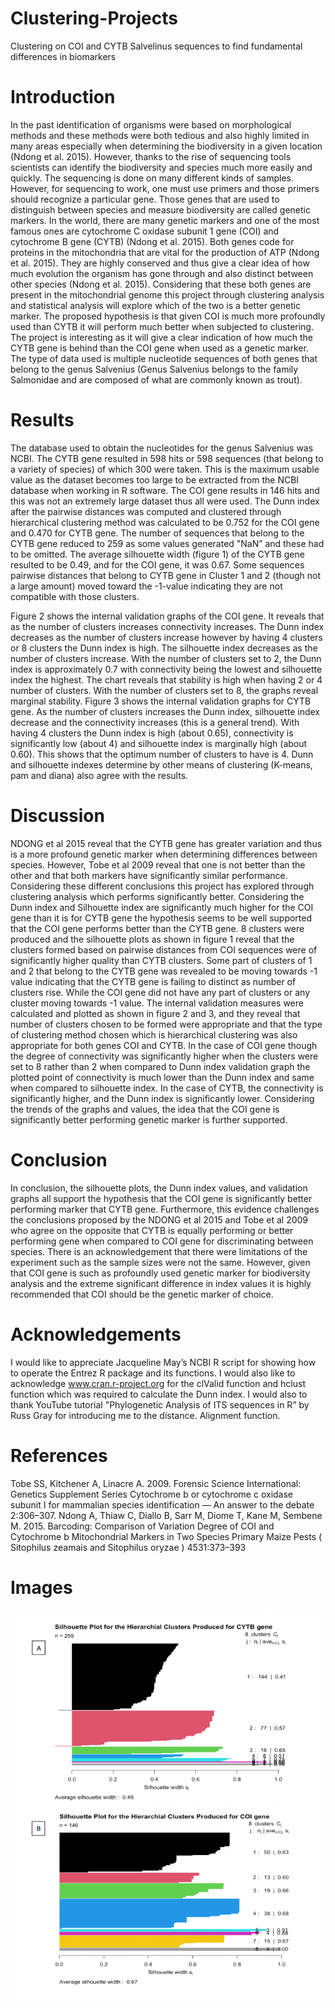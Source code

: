 # Clustering-Projects
Clustering on COI and CYTB Salvelinus sequences to find fundamental differences in biomarkers

# Introduction

In the past identification of organisms were based on morphological methods and these methods
were both tedious and also highly limited in many areas especially when determining the
biodiversity in a given location (Ndong et al. 2015). However, thanks to the rise of sequencing
tools scientists can identify the biodiversity and species much more easily and quickly. The
sequencing is done on many different kinds of samples. However, for sequencing to work, one
must use primers and those primers should recognize a particular gene. Those genes that are used
to distinguish between species and measure biodiversity are called genetic markers. In the world,
there are many genetic markers and one of the most famous ones are cytochrome C oxidase
subunit 1 gene (COI) and cytochrome B gene (CYTB) (Ndong et al. 2015).
Both genes code for proteins in the mitochondria that are vital for the production of ATP (Ndong
et al. 2015). They are highly conserved and thus give a clear idea of how much evolution the
organism has gone through and also distinct between other species (Ndong et al. 2015).
Considering that these both genes are present in the mitochondrial genome this project through
clustering analysis and statistical analysis will explore which of the two is a better genetic
marker. The proposed hypothesis is that given COI is much more profoundly used than CYTB it
will perform much better when subjected to clustering. The project is interesting as it will give a
clear indication of how much the CYTB gene is behind than the COI gene when used as a
genetic marker. The type of data used is multiple nucleotide sequences of both genes that belong
to the genus Salvenius (Genus Salvenius belongs to the family Salmonidae and are composed of
what are commonly known as trout).

# Results

The database used to obtain the nucleotides for the genus Salvenius was NCBI. The CYTB gene
resulted in 598 hits or 598 sequences (that belong to a variety of species) of which 300 were
taken. This is the maximum usable value as the dataset becomes too large to be extracted from
the NCBI database when working in R software. The COI gene results in 146 hits and this was
not an extremely large dataset thus all were used. The Dunn index after the pairwise distances
was computed and clustered through hierarchical clustering method was calculated to be 0.752
for the COI gene and 0.470 for CYTB gene. The number of sequences that belong to the CYTB
gene reduced to 259 as some values generated "NaN” and these had to be omitted. The average
silhouette width (figure 1) of the CYTB gene resulted to be 0.49, and for the COI gene, it was
0.67. Some sequences pairwise distances that belong to CYTB gene in Cluster 1 and 2 (though
not a large amount) moved toward the -1-value indicating they are not compatible with those
clusters.

Figure 2 shows the internal validation graphs of the COI gene. It reveals that as the number of
clusters increases connectivity increases. The Dunn index decreases as the number of clusters
increase however by having 4 clusters or 8 clusters the Dunn index is high. The silhouette index
decreases as the number of clusters increase. With the number of clusters set to 2, the Dunn
index is approximately 0.7 with connectivity being the lowest and silhouette index the highest.
The chart reveals that stability is high when having 2 or 4 number of clusters. With the number 
of clusters set to 8, the graphs reveal marginal stability. Figure 3 shows the internal validation
graphs for CYTB gene. As the number of clusters increases the Dunn index, silhouette index
decrease and the connectivity increases (this is a general trend). With having 4 clusters the Dunn
index is high (about 0.65), connectivity is significantly low (about 4) and silhouette index is
marginally high (about 0.60). This shows that the optimum number of clusters to have is 4. Dunn
and silhouette indexes determine by other means of clustering (K-means, pam and diana) also
agree with the results.

# Discussion

NDONG et al 2015 reveal that the CYTB gene has greater variation and thus is a more profound
genetic marker when determining differences between species. However, Tobe et al 2009 reveal
that one is not better than the other and that both markers have significantly similar performance.
Considering these different conclusions this project has explored through clustering analysis
which performs significantly better. Considering the Dunn index and Silhouette index are
significantly much higher for the COI gene than it is for CYTB gene the hypothesis seems to be
well supported that the COI gene performs better than the CYTB gene. 8 clusters were produced
and the silhouette plots as shown in figure 1 reveal that the clusters formed based on pairwise
distances from COI sequences were of significantly higher quality than CYTB clusters. Some
part of clusters of 1 and 2 that belong to the CYTB gene was revealed to be moving towards -1
value indicating that the CYTB gene is failing to distinct as number of clusters rise. While the
COI gene did not have any part of clusters or any cluster moving towards -1 value.
The internal validation measures were calculated and plotted as shown in figure 2 and 3, and
they reveal that number of clusters chosen to be formed were appropriate and that the type of
clustering method chosen which is hierarchical clustering was also appropriate for both genes
COI and CYTB. In the case of COI gene though the degree of connectivity was significantly
higher when the clusters were set to 8 rather than 2 when compared to Dunn index validation
graph the plotted point of connectivity is much lower than the Dunn index and same when
compared to silhouette index. In the case of CYTB, the connectivity is significantly higher, and
the Dunn index is significantly lower. Considering the trends of the graphs and values, the idea
that the COI gene is significantly better performing genetic marker is further supported.

# Conclusion

In conclusion, the silhouette plots, the Dunn index values, and validation graphs all support the
hypothesis that the COI gene is significantly better performing marker that CYTB gene.
Furthermore, this evidence challenges the conclusions proposed by the NDONG et al 2015 and
Tobe et al 2009 who agree on the opposite that CYTB is equally performing or better performing
gene when compared to COI gene for discriminating between species. There is an
acknowledgement that there were limitations of the experiment such as the sample sizes were not
the same. However, given that COI gene is such as profoundly used genetic marker for
biodiversity analysis and the extreme significant difference in index values it is highly
recommended that COI should be the genetic marker of choice. 

# Acknowledgements
I would like to appreciate Jacqueline May’s NCBI R script for showing how to operate the
Entrez R package and its functions. I would also like to acknowledge www.cran.r-project.org for
the clValid function and hclust function which was required to calculate the Dunn index. I would
also to thank YouTube tutorial "Phylogenetic Analysis of ITS sequences in R” by Russ Gray for
introducing me to the distance. Alignment function. 

# References
Tobe SS, Kitchener A, Linacre A. 2009. Forensic Science International: Genetics Supplement
Series Cytochrome b or cytochrome c oxidase subunit I for mammalian species identification —
An answer to the debate 2:306–307.
Ndong A, Thiaw C, Diallo B, Sarr M, Diome T, Kane M, Sembene M. 2015. Barcoding:
Comparison of Variation Degree of COI and Cytochrome b Mitochondrial Markers in Two
Species Primary Maize Pests ( Sitophilus zeamais and Sitophilus oryzae ) 4531:373–393

# Images

![](Fish-clustering/Capture1.PNG)
